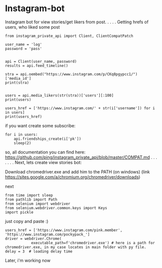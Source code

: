 # Instagram-bot
Instagram bot for view stories/get likers from post. 
.
.
.
.
Getting hrefs of users, who liked some post
```
from instagram_private_api import Client, ClientCompatPatch

user_name = 'log'
password = 'pass'


api = Client(user_name, password)
results = api.feed_timeline()

stra = api.oembed("https://www.instagram.com/p/CKq8pgypcc1/")['media_id']
print(stra)


users = api.media_likers(str(stra))['users'][:100]
print(users)

users_href = ['https://www.instagram.com/' + str(i['username']) for i in users]
print(users_href)
```



if you want create some subscribe:
```
for i in users:
    api.friendships_create(i['pk'])
    sleep(2)
```

so, all documentation you can find here: https://github.com/ping/instagram_private_api/blob/master/COMPAT.md 
.
.
.
.
.
.
.
Next, lets create view stories bot:


Download chromedriver.exe and add him to the PATH (on windows)
(link https://sites.google.com/a/chromium.org/chromedriver/downloads)

next
```
from time import sleep
from pathlib import Path
from selenium import webdriver
from selenium.webdriver.common.keys import Keys
import pickle
```

just copy and paste :)

```
users_href = ['https://www.instagram.com/pink.member', 'https://www.instagram.com/pockypack_']
driver = webdriver.Chrome(
            executable_path=f'chromedriver.exe') # here is a path for chromedriver.exe, in my case locates in main folder with py file.
delay = 3  # loading delay time

```

Later, i'm working now



